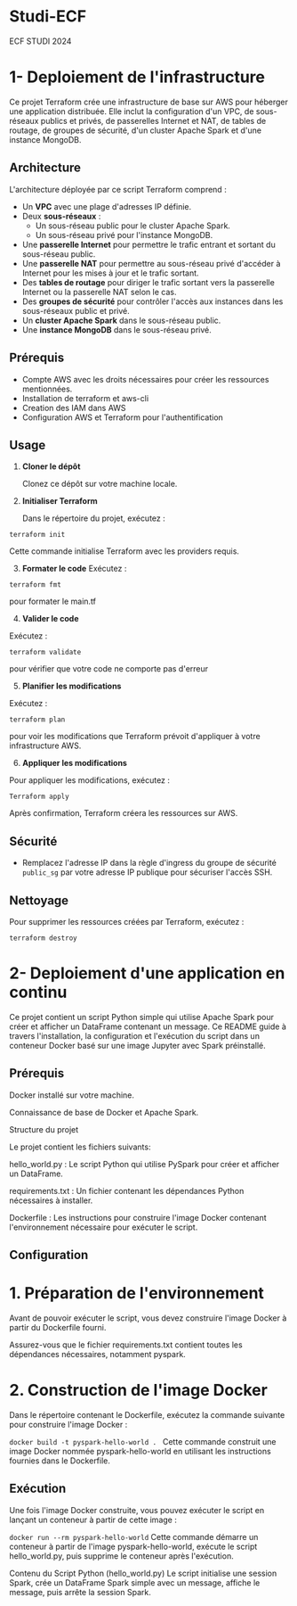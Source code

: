# Studi-ECF
ECF STUDI 2024

# 1- Deploiement de l'infrastructure

Ce projet Terraform crée une infrastructure de base sur AWS pour héberger une application distribuée. Elle inclut la configuration d'un VPC, de sous-réseaux publics et privés, de passerelles Internet et NAT, de tables de routage, de groupes de sécurité, d'un cluster Apache Spark et d'une instance MongoDB.

## Architecture

L'architecture déployée par ce script Terraform comprend :
- Un **VPC** avec une plage d'adresses IP définie.
- Deux **sous-réseaux** :
  - Un sous-réseau public pour le cluster Apache Spark.
  - Un sous-réseau privé pour l'instance MongoDB.
- Une **passerelle Internet** pour permettre le trafic entrant et sortant du sous-réseau public.
- Une **passerelle NAT** pour permettre au sous-réseau privé d'accéder à Internet pour les mises à jour et le trafic sortant.
- Des **tables de routage** pour diriger le trafic sortant vers la passerelle Internet ou la passerelle NAT selon le cas.
- Des **groupes de sécurité** pour contrôler l'accès aux instances dans les sous-réseaux public et privé.
- Un **cluster Apache Spark** dans le sous-réseau public.
- Une **instance MongoDB** dans le sous-réseau privé.

## Prérequis

- Compte AWS avec les droits nécessaires pour créer les ressources mentionnées.
- Installation de terraform et aws-cli
- Creation des IAM dans AWS
- Configuration AWS et Terraform pour l'authentification

## Usage

1. **Cloner le dépôt**

   Clonez ce dépôt sur votre machine locale.

2. **Initialiser Terraform**

   Dans le répertoire du projet, exécutez :

```terraform init```

Cette commande initialise Terraform avec les providers requis.

3. **Formater le code**
Exécutez :

```terraform fmt```

pour formater le main.tf 

4. **Valider le code**

Exécutez :

```terraform validate```

pour vérifier que votre code ne comporte pas d'erreur

5. **Planifier les modifications**

Exécutez :

```terraform plan```

pour voir les modifications que Terraform prévoit d'appliquer à votre infrastructure AWS.

6. **Appliquer les modifications**

Pour appliquer les modifications, exécutez :

```Terraform apply```

Après confirmation, Terraform créera les ressources sur AWS.

## Sécurité

- Remplacez l'adresse IP dans la règle d'ingress du groupe de sécurité `public_sg` par votre adresse IP publique pour sécuriser l'accès SSH.

## Nettoyage

Pour supprimer les ressources créées par Terraform, exécutez :

```terraform destroy```

 # 2- Deploiement d'une application en continu

Ce projet contient un script Python simple qui utilise Apache Spark pour créer et afficher un DataFrame contenant un message. Ce README guide à travers l'installation, la configuration et l'exécution du script dans un conteneur Docker basé sur une image Jupyter avec Spark préinstallé.

## Prérequis

Docker installé sur votre machine.

Connaissance de base de Docker et Apache Spark.

Structure du projet

Le projet contient les fichiers suivants:

hello_world.py : Le script Python qui utilise PySpark pour créer et afficher un DataFrame.

requirements.txt : Un fichier contenant les dépendances Python nécessaires à installer.

Dockerfile : Les instructions pour construire l'image Docker contenant l'environnement nécessaire pour exécuter le script.

## Configuration
# 1. Préparation de l'environnement
Avant de pouvoir exécuter le script, vous devez construire l'image Docker à partir du Dockerfile fourni. 

Assurez-vous que le fichier requirements.txt contient toutes les dépendances nécessaires, notamment pyspark.

# 2. Construction de l'image Docker

Dans le répertoire contenant le Dockerfile, exécutez la commande suivante pour construire l'image Docker :


```docker build -t pyspark-hello-world . ```
Cette commande construit une image Docker nommée pyspark-hello-world en utilisant les instructions fournies dans le Dockerfile.

## Exécution
Une fois l'image Docker construite, vous pouvez exécuter le script en lançant un conteneur à partir de cette image :


```docker run --rm pyspark-hello-world```
Cette commande démarre un conteneur à partir de l'image pyspark-hello-world, exécute le script hello_world.py, puis supprime le conteneur après l'exécution.

Contenu du Script Python (hello_world.py)
Le script initialise une session Spark, crée un DataFrame Spark simple avec un message, affiche le message, puis arrête la session Spark.